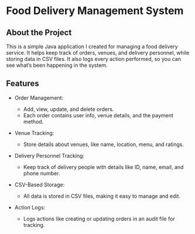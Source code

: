 # Food Delivery Management System 
## About the Project
   This is a simple Java application I created for managing a food delivery service. It helps keep track of orders, venues, and delivery personnel, while storing data in CSV files. 
It also logs every action performed, so you can see what’s been happening in the system.

## Features
* Order Management:
    * Add, view, update, and delete orders.
    * Each order contains user info, venue details, and the payment method.

* Venue Tracking:
   * Store details about venues, like name, location, menu, and ratings.

* Delivery Personnel Tracking:
   * Keep track of delivery people with details like ID, name, email, and phone number.

* CSV-Based Storage:
   * All data is stored in CSV files, making it easy to manage and edit.

* Action Logs:
   * Logs actions like creating or updating orders in an audit file for tracking.
